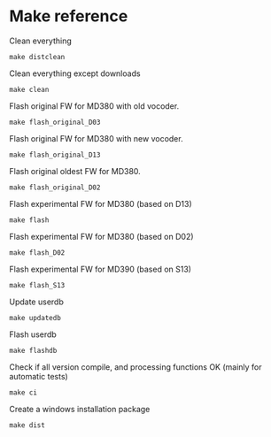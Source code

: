 
# Make reference

Clean everything

    make distclean

Clean everything except downloads

    make clean

Flash original FW for MD380 with old vocoder.

    make flash_original_D03

Flash original FW for MD380 with new vocoder.

    make flash_original_D13

Flash original oldest FW for MD380.

    make flash_original_D02

Flash experimental FW for MD380 (based on D13)

    make flash

Flash experimental FW for MD380 (based on D02)

    make flash_D02

Flash experimental FW for MD390 (based on S13)

    make flash_S13

Update userdb

    make updatedb

Flash userdb

    make flashdb

Check if all version compile, and processing functions OK (mainly for automatic tests)

    make ci

Create a windows installation package

    make dist

